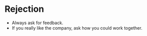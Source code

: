 # Rejection

* Always ask for feedback.
* If you really like the company, ask how you could work together.


